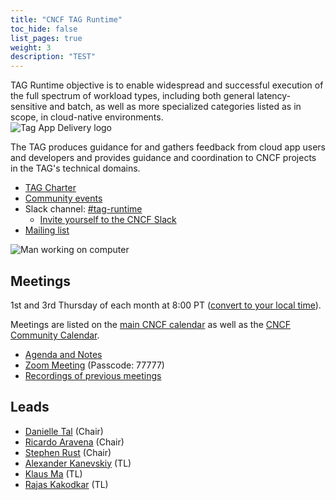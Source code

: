 ```yaml
---
title: "CNCF TAG Runtime"
toc_hide: false
list_pages: true
weight: 3
description: "TEST"
---
```


<div class="row mt-5 mb-3">
    <div class="col-lg-6">
        <div class="lead">
        TAG Runtime objective is to enable widespread and successful execution of the full spectrum of workload types, including both general latency-sensitive and batch, as well as more specialized categories listed as in scope, in cloud-native environments.
        </div>
    </div>
    <div class="col-lg-6">
        <img src="/images/tag-runtime_icon-color.svg" alt="Tag App Delivery logo" style="max-width: 300px;">
    </div>
</div>


The TAG produces guidance for and gathers feedback from cloud app users and
developers and provides guidance and coordination to CNCF projects in the TAG's
technical domains.

- [TAG Charter](https://github.com/cncf/toc/blob/main/tags/runtime-charter.md)
- [Community events](https://community.cncf.io/tag-runtime/)
- Slack channel: [#tag-runtime](https://cloud-native.slack.com/messages/CPBE97SMU)
    - [Invite yourself to the CNCF Slack](https://slack.cncf.io/)
- [Mailing list](https://lists.cncf.io/g/cncf-runtime/topics)

<p class="mt-5"><img src="/images/man-using-laptop.jpg" alt="Man working on computer"></p>


## Meetings

1st and 3rd Thursday of each month at 8:00 PT ([convert to your local
time](https://dateful.com/convert/pacific-time-pt?t=08)).

Meetings are listed on the [main CNCF calendar](https://www.cncf.io/calendar/)
as well as the [CNCF Community Calendar](https://community.cncf.io/tag-runtime/).

* [Agenda and Notes](https://bit.ly/cncf-tag-runtime-meeting-notes)
* [Zoom Meeting](https://zoom.us/j/9890721462?pwd=N2xyRkZaN2JWZkNmS3EzbE1HVnhEQT09) (Passcode: 77777)
* [Recordings of previous meetings](https://www.youtube.com/@cncftagruntime173/videos)

## Leads

- [Danielle Tal](https://github.com/miao0miao) (Chair)
- [Ricardo Aravena](https://github.com/raravena80) (Chair)
- [Stephen Rust](https://github.com/srust) (Chair)
- [Alexander Kanevskiy](https://github.com/kad) (TL)
- [Klaus Ma](https://github.com/k82cn) (TL)
- [Rajas Kakodkar](https://github.com/rajaskakodkar) (TL)
